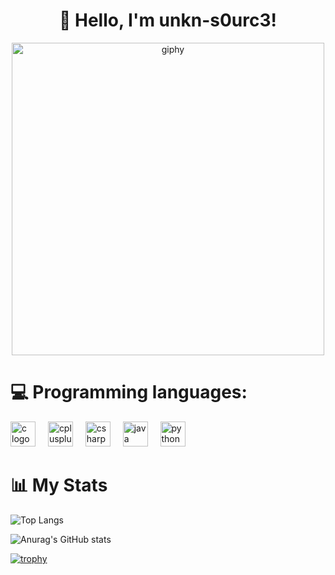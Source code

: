 <h1 align="center">
  👋 Hello, I'm unkn-s0urc3!
</h2>

<div align="center">
  <img src="https://github.com/unkn-source/unkn-source/assets/165537535/06f81c01-b6fb-4592-87d1-8b0484987fd5" alt="giphy" width="500"/>
</div>

<h1 align="left">💻 Programming languages:</h3>

<div align="left">
  <img src="https://cdn.jsdelivr.net/gh/devicons/devicon/icons/c/c-original.svg" height="40" alt="c logo" />
  <img width="12" />
  <img src="https://cdn.jsdelivr.net/gh/devicons/devicon/icons/cplusplus/cplusplus-original.svg" height="40" alt="cplusplus logo" />
  <img width="12" />
  <img src="https://cdn.jsdelivr.net/gh/devicons/devicon/icons/csharp/csharp-original.svg" height="40" alt="csharp logo" />
  <img width="12" />
  <img src="https://cdn.jsdelivr.net/gh/devicons/devicon/icons/java/java-original.svg" height="40" alt="java logo" />
  <img width="12" />
  <img src="https://skillicons.dev/icons?i=py" height="40" alt="python logo" />
</div>

<h1 align="left">📊 My Stats</h1>

![Top Langs](https://github-readme-stats.vercel.app/api/top-langs/?username=unkn-s0urc3&layout=compact&theme=dark)

![Anurag's GitHub stats](https://github-readme-stats.vercel.app/api?username=unkn-s0urc3&show_icons=true&theme=dark)

[![trophy](https://github-profile-trophy.vercel.app/?username=unkn-s0urc3&theme=darkhub)](https://github.com/ryo-ma/github-profile-trophy)
